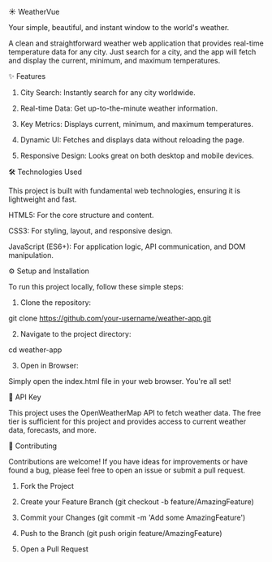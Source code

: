 ☀️ WeatherVue

Your simple, beautiful, and instant window to the world's weather.

A clean and straightforward weather web application that provides real-time temperature data for any city. Just search for a city, and the app will fetch and display the current, minimum, and maximum temperatures.

✨ Features

1. City Search: Instantly search for any city worldwide.

2. Real-time Data: Get up-to-the-minute weather information.

3. Key Metrics: Displays current, minimum, and maximum temperatures.

4. Dynamic UI: Fetches and displays data without reloading the page.

5. Responsive Design: Looks great on both desktop and mobile devices.

🛠️ Technologies Used

This project is built with fundamental web technologies, ensuring it is lightweight and fast.

HTML5: For the core structure and content.

CSS3: For styling, layout, and responsive design.

JavaScript (ES6+): For application logic, API communication, and DOM manipulation.

⚙️ Setup and Installation

To run this project locally, follow these simple steps:

1. Clone the repository:

git clone https://github.com/your-username/weather-app.git

2. Navigate to the project directory:

cd weather-app

3. Open in Browser:

Simply open the index.html file in your web browser. You're all set!

🔑 API Key

This project uses the OpenWeatherMap API to fetch weather data. The free tier is sufficient for this project and provides access to current weather data, forecasts, and more.

🤝 Contributing

Contributions are welcome! If you have ideas for improvements or have found a bug, please feel free to open an issue or submit a pull request.

1. Fork the Project

2. Create your Feature Branch (git checkout -b feature/AmazingFeature)

3. Commit your Changes (git commit -m 'Add some AmazingFeature')

4. Push to the Branch (git push origin feature/AmazingFeature)

5. Open a Pull Request
